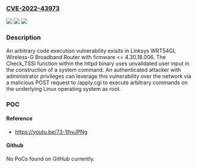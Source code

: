 ### [CVE-2022-43973](https://cve.mitre.org/cgi-bin/cvename.cgi?name=CVE-2022-43973)
![](https://img.shields.io/static/v1?label=Product&message=WRT54GL%20Wireless-G%20Broadband%20Router&color=blue)
![](https://img.shields.io/static/v1?label=Version&message=Firmware%3C%3D%204.30.18.006%20&color=brighgreen)
![](https://img.shields.io/static/v1?label=Vulnerability&message=CWE-78%3A%20Improper%20Neutralization%20of%20Special%20Elements%20used%20in%20an%20OS%20Command%20('OS%20Command%20Injection')&color=brighgreen)

### Description

An arbitrary code execution vulnerability exisits in Linksys WRT54GL Wireless-G Broadband Router with firmware <= 4.30.18.006. The Check_TSSI function within the httpd binary uses unvalidated user input in the construction of a system command. An authenticated attacker with administrator privileges can leverage this vulnerability over the network via a malicious POST request to /apply.cgi to execute arbitrary commands on the underlying Linux operating system as root.

### POC

#### Reference
- https://youtu.be/73-1lhvJPNg

#### Github
No PoCs found on GitHub currently.

